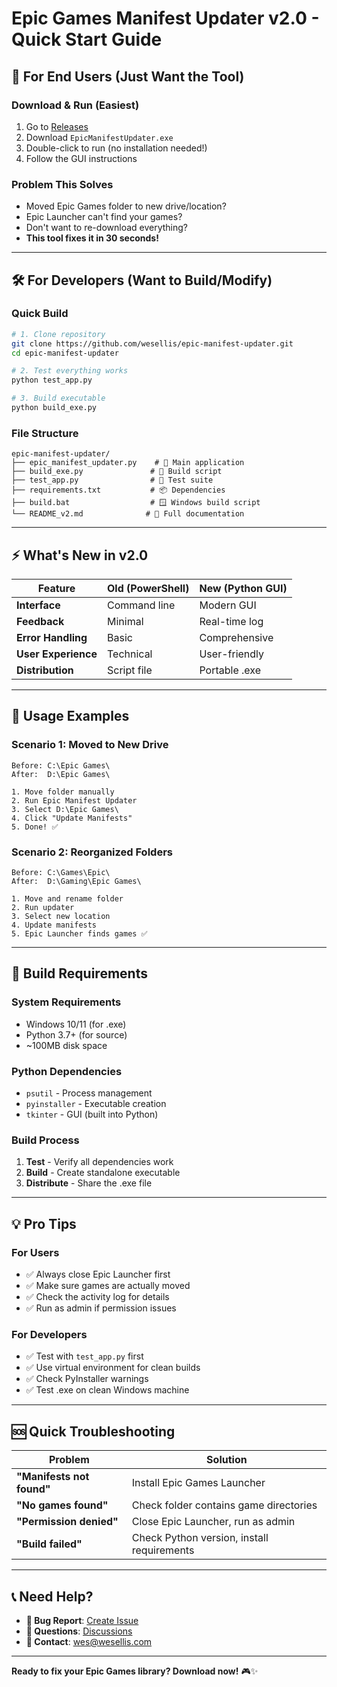 # Epic Games Manifest Updater v2.0 - Quick Start Guide

## 🚀 For End Users (Just Want the Tool)

### **Download & Run (Easiest)**
1. Go to [Releases](https://github.com/wesellis/epic-manifest-updater/releases)
2. Download `EpicManifestUpdater.exe`
3. Double-click to run (no installation needed!)
4. Follow the GUI instructions

### **Problem This Solves**
- Moved Epic Games folder to new drive/location?
- Epic Launcher can't find your games?
- Don't want to re-download everything?
- **This tool fixes it in 30 seconds!**

---

## 🛠️ For Developers (Want to Build/Modify)

### **Quick Build**
```bash
# 1. Clone repository
git clone https://github.com/wesellis/epic-manifest-updater.git
cd epic-manifest-updater

# 2. Test everything works
python test_app.py

# 3. Build executable
python build_exe.py
```

### **File Structure**
```
epic-manifest-updater/
├── epic_manifest_updater.py    # 🎯 Main application
├── build_exe.py               # 🔨 Build script
├── test_app.py                # 🧪 Test suite
├── requirements.txt           # 📦 Dependencies
├── build.bat                  # 🪟 Windows build script
└── README_v2.md              # 📖 Full documentation
```

---

## ⚡ What's New in v2.0

| Feature | Old (PowerShell) | New (Python GUI) |
|---------|------------------|------------------|
| **Interface** | Command line | Modern GUI |
| **Feedback** | Minimal | Real-time log |
| **Error Handling** | Basic | Comprehensive |
| **User Experience** | Technical | User-friendly |
| **Distribution** | Script file | Portable .exe |

---

## 🎯 Usage Examples

### **Scenario 1: Moved to New Drive**
```
Before: C:\Epic Games\
After:  D:\Epic Games\

1. Move folder manually
2. Run Epic Manifest Updater
3. Select D:\Epic Games\
4. Click "Update Manifests"
5. Done! ✅
```

### **Scenario 2: Reorganized Folders**
```
Before: C:\Games\Epic\
After:  D:\Gaming\Epic Games\

1. Move and rename folder
2. Run updater
3. Select new location
4. Update manifests
5. Epic Launcher finds games ✅
```

---

## 🔧 Build Requirements

### **System Requirements**
- Windows 10/11 (for .exe)
- Python 3.7+ (for source)
- ~100MB disk space

### **Python Dependencies**
- `psutil` - Process management
- `pyinstaller` - Executable creation
- `tkinter` - GUI (built into Python)

### **Build Process**
1. **Test** - Verify all dependencies work
2. **Build** - Create standalone executable
3. **Distribute** - Share the .exe file

---

## 💡 Pro Tips

### **For Users**
- ✅ Always close Epic Launcher first
- ✅ Make sure games are actually moved
- ✅ Check the activity log for details
- ✅ Run as admin if permission issues

### **For Developers**
- ✅ Test with `test_app.py` first
- ✅ Use virtual environment for clean builds
- ✅ Check PyInstaller warnings
- ✅ Test .exe on clean Windows machine

---

## 🆘 Quick Troubleshooting

| Problem | Solution |
|---------|----------|
| **"Manifests not found"** | Install Epic Games Launcher |
| **"No games found"** | Check folder contains game directories |
| **"Permission denied"** | Close Epic Launcher, run as admin |
| **"Build failed"** | Check Python version, install requirements |

---

## 📞 Need Help?

- **🐛 Bug Report**: [Create Issue](https://github.com/wesellis/epic-manifest-updater/issues)
- **💭 Questions**: [Discussions](https://github.com/wesellis/epic-manifest-updater/discussions)
- **📧 Contact**: wes@wesellis.com

---

**Ready to fix your Epic Games library? Download now!** 🎮✨
